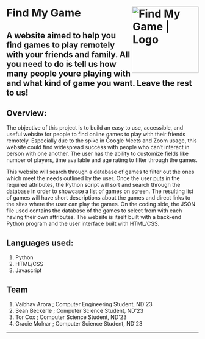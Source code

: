 # Find My Game <img align="right" alt="Find My Game | Logo" width="175px" src="https://i.ibb.co/nsKY9yb/Untitled-design-removebg-preview.png" />

A website aimed to help you find games to play remotely with your friends and family.
All you need to do is tell us how many people youre playing with and what kind of game you want.
Leave the rest to us!
 ---
## Overview:
The objective of this project is to build an easy to use, accessible, and useful website for people to find online games to play with their friends remotely. Especially due to the spike in Google Meets and Zoom usage, this website could find widespread success with people who can’t interact in person with one another. The user has the ability to customize fields like number of players, time available and age rating to filter through the games. 

This website will search through a database of games to filter out the ones which meet the needs outlined by the user. Once the user puts in the required attributes, the Python script will sort and search through the database in order to showcase a list of games on screen. The resulting list of games will have short descriptions about the games and direct links to the sites where the user can play the games. On the coding side, the JSON file used contains the database of the games to select from with each having their own attributes. The website is itself built with a back-end Python program and the user interface built with HTML/CSS.

## Languages used: 
1. Python
2. HTML/CSS
3. Javascript

## Team
1. Vaibhav Arora ; Computer Engineering Student, ND'23
2. Sean Beckerle ; Computer Science Student, ND'23
3. Tor Cox ; Computer Science Student, ND'23
4. Gracie Molnar ; Computer Science Student, ND'23

---
[logo]: https://i.ibb.co/nsKY9yb/Untitled-design-removebg-preview.png
